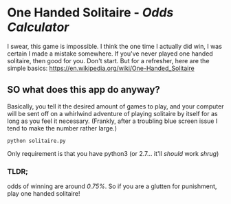 # One Handed Solitaire - _Odds Calculator_

I swear, this game is impossible. I think the one time I actually did win, I was certain I made a mistake somewhere. If you've never played one handed solitaire, then good for you. Don't start. But for a refresher, here are the simple basics: https://en.wikipedia.org/wiki/One-Handed_Solitaire

## SO what does this app do anyway? 
Basically, you tell it the desired amount of games to play, and your computer will be sent off on a whirlwind adventure of playing solitaire by itself for as long as you feel it necessary. (Frankly, after a troubling blue screen issue I tend to make the number rather large.)

```
python solitaire.py
```

Only requirement is that you have python3 (or 2.7... it'll _should_ work *shrug*)
### TLDR; 

odds of winning are around *0.75%*. So if you are a glutten for punishment, play one handed solitaire!
